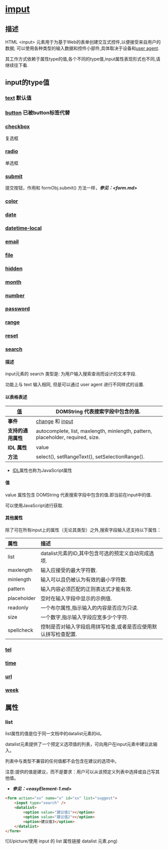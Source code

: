 # [imput](https://developer.mozilla.org/zh-CN/docs/Web/HTML/Element/input)

## 描述

HTML \<input> 元素用于为基于Web的表单创建交互式控件,以便接受来自用户的数据; 可以使用各种类型的输入数据和控件小部件,具体取决于设备和[user agent](https://developer.mozilla.org/zh-CN/docs/Glossary/User_agent).

其工作方式依赖于属性type的值,各个不同的type值,input属性表现形式也不同,请继续往下看.

## input的type值

### [text](https://developer.mozilla.org/zh-CN/docs/Web/HTML/Element/input/text) 默认值

### [button](https://developer.mozilla.org/zh-CN/docs/Web/HTML/Element/input/button) 已被button标签代替

### [checkbox](https://developer.mozilla.org/zh-CN/docs/Web/HTML/Element/input/checkbox)

复选框

### [radio](https://developer.mozilla.org/zh-CN/docs/Web/HTML/Element/input/radio)

单选框

### [submit](https://developer.mozilla.org/zh-CN/docs/Web/HTML/Element/input/submit)	

提交按钮，作用和 formObj.submit() 方法一样，***参见：<form.md>***

### [color](https://developer.mozilla.org/zh-CN/docs/Web/HTML/Element/input/color)

### [date](https://developer.mozilla.org/zh-CN/docs/Web/HTML/Element/input/date)

### [datetime-local](https://developer.mozilla.org/zh-CN/docs/Web/HTML/Element/input/datetime-local)

### [email](https://developer.mozilla.org/zh-CN/docs/Web/HTML/Element/input/email)

### [file](https://developer.mozilla.org/zh-CN/docs/Web/HTML/Element/input/file)

### [hidden](https://developer.mozilla.org/zh-CN/docs/Web/HTML/Element/input/hidden)

### [month](https://developer.mozilla.org/zh-CN/docs/Web/HTML/Element/input/month)

### [number](https://developer.mozilla.org/zh-CN/docs/Web/HTML/Element/input/number)

### [password](https://developer.mozilla.org/zh-CN/docs/Web/HTML/Element/input/password)

### [range](https://developer.mozilla.org/zh-CN/docs/Web/HTML/Element/input/range)

### [reset](https://developer.mozilla.org/zh-CN/docs/Web/HTML/Element/input/reset)

### [search](https://developer.mozilla.org/zh-CN/docs/Web/HTML/Element/input/search)

#### 描述

input元素的 search 类型是: 为用户输入搜索查询而设计的文本字段.

功能上与 text 输入相同, 但是可以通过 user agent 进行不同样式的设置.

#### 以表格表述

| **[值](https://developer.mozilla.org/zh-CN/docs/Web/HTML/Element/input/search#值)** | DOMString 代表搜索字段中包含的值.                            |
| ------------------------------------------------------------ | ------------------------------------------------------------ |
| **事件**                                                     | [change](https://developer.mozilla.org/zh-CN/docs/Web/Events/change) 和 [input](https://developer.mozilla.org/zh-CN/docs/Web/Events/input) |
| **支持的通用属性**                                           | autocomplete, list, maxlength, minlength, pattern, placeholder, required, size. |
| **IDL 属性**                                                 | value                                                        |
| **方法**                                                     | select(), setRangeText(), setSelectionRange().               |

- [IDL](https://developer.mozilla.org/zh-CN/docs/Web/HTML/Attributes)属性也称为JavaScript属性

#### 值

value 属性包含 DOMString 代表搜索字段中包含的值.即当前在input中的值.

可以使用JavaScript进行获取.

#### 其他属性

除了可在所有input上的属性（无论其类型）之外,搜索字段输入还支持以下属性：

| 属性        | 描述                                                         |
| :---------- | :----------------------------------------------------------- |
| list        | datalist元素的ID,其中包含可选的预定义自动完成选项.           |
| maxlength   | 输入应接受的最大字符数.                                      |
| minlength   | 输入可以且仍被认为有效的最小字符数.                          |
| pattern     | 输入内容必须匹配的正则表达式才能有效.                        |
| placeholder | 空时在输入字段中显示的示例值.                                |
| readonly    | 一个布尔属性,指示输入的内容是否应为只读.                     |
| size        | 一个数字,指示输入字段应宽多少个字符.                         |
| spellcheck  | 控制是否对输入字段启用拼写检查,或者是否应使用默认拼写检查配置. |

### [tel](https://developer.mozilla.org/zh-CN/docs/Web/HTML/Element/input/tel)

### [time](https://developer.mozilla.org/zh-CN/docs/Web/HTML/Element/input/time)

### [url](https://developer.mozilla.org/zh-CN/docs/Web/HTML/Element/input/url)

### [week](https://developer.mozilla.org/zh-CN/docs/Web/HTML/Element/input/week)

## 属性

### list

list属性的值是位于同一文档中的datalist元素的id。

datalist元素提供了一个预定义选项值的列表，可向用户在input元素中建议此输入。

列表中与类型不兼容的任何值都不会包含在建议的选项中。

注意:提供的值是建议，而不是要求：用户可以从该预定义列表中选择或自己写其他值。

- ***参见：<easyElement-1.md>***

```html
<form action="xx" name="x" id="xx" list="suggest">
    <input type="search" />
    <datalist>
    	<option value="建议值1"></option>
        <option value="建议值2"></option>
        <option>建议值3</option>
    </datalist>
</form>
```

![](/picture/使用 input 的 list 属性链接 datalist 元素.png)





